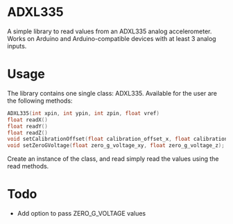 # ADXL335

A simple library to read values from an ADXL335 analog accelerometer.
Works on Arduino and Arduino-compatible devices with at least 3 analog inputs.

# Usage

The library contains one single class: ADXL335. Available for the user are the following methods:
```c++
ADXL335(int xpin, int ypin, int zpin, float vref)
float readX()
float readY()
float readZ()
void setCalibrationOffset(float calibration_offset_x, float calibration_offset_y, float calibration_offset_z);
void setZeroGVoltage(float zero_g_voltage_xy, float zero_g_voltage_z);
```

Create an instance of the class, and read simply read the values using the read methods.

# Todo

- Add option to pass ZERO_G_VOLTAGE values
